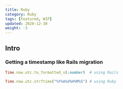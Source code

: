 ```yaml
---
title: Ruby
category: Ruby
tags: [Featured, WIP]
updated: 2020-12-30
weight: -3
---
```


Intro
-------------------------------------

### Getting a timestamp like Rails migration

```ruby
Time.now.utc.to_formatted_s(:number)  # using Rails

Time.now.utc.strftime("%Y%m%d%H%M%S") # using Ruby
```

